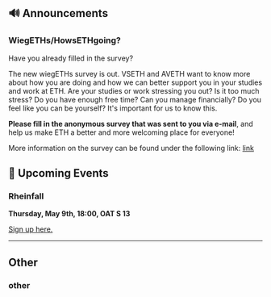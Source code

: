 ## 🔊 Announcements

### WiegETHs/HowsETHgoing?

Have you already filled in the survey?

The new wiegETHs survey is out. VSETH and AVETH want to know more about how you are doing and how we can better support you in your studies and work at ETH. Are your studies or work stressing you out? Is it too much stress? Do you have enough free time? Can you manage financially? Do you feel like you can be yourself? It's important for us to know this.

**Please fill in the anonymous survey that was sent to you via e-mail**, and help us make ETH a better and more welcoming place for everyone!

More information on the survey can be found under the following link: [link](https://vseth.ethz.ch/politics/wiegeths-howsethgoing/)


## 📅 Upcoming Events

### Rheinfall

**Thursday, May 9th, 18:00, OAT S 13**


[Sign up here.](https://forms.gle/...)

<hr>

## Other

### other